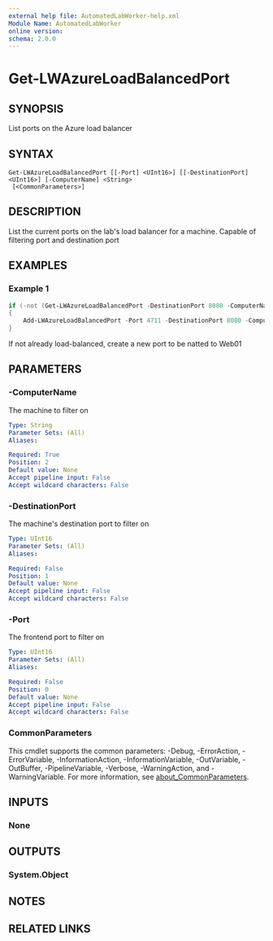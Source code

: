 ```yaml
---
external help file: AutomatedLabWorker-help.xml
Module Name: AutomatedLabWorker
online version:
schema: 2.0.0
---
```


# Get-LWAzureLoadBalancedPort

## SYNOPSIS
List ports on the Azure load balancer

## SYNTAX

```
Get-LWAzureLoadBalancedPort [[-Port] <UInt16>] [[-DestinationPort] <UInt16>] [-ComputerName] <String>
 [<CommonParameters>]
```

## DESCRIPTION
List the current ports on the lab's load balancer for a machine. Capable of filtering port and
destination port

## EXAMPLES

### Example 1
```powershell
if (-not (Get-LWAzureLoadBalancedPort -DestinationPort 8080 -ComputerName Web01))
{
    Add-LWAzureLoadBalancedPort -Port 4711 -DestinationPort 8080 -ComputerName Web01
}
```

If not already load-balanced, create a new port to be natted to Web01

## PARAMETERS

### -ComputerName
The machine to filter on

```yaml
Type: String
Parameter Sets: (All)
Aliases:

Required: True
Position: 2
Default value: None
Accept pipeline input: False
Accept wildcard characters: False
```

### -DestinationPort
The machine's destination port to filter on

```yaml
Type: UInt16
Parameter Sets: (All)
Aliases:

Required: False
Position: 1
Default value: None
Accept pipeline input: False
Accept wildcard characters: False
```

### -Port
The frontend port to filter on

```yaml
Type: UInt16
Parameter Sets: (All)
Aliases:

Required: False
Position: 0
Default value: None
Accept pipeline input: False
Accept wildcard characters: False
```

### CommonParameters
This cmdlet supports the common parameters: -Debug, -ErrorAction, -ErrorVariable, -InformationAction, -InformationVariable, -OutVariable, -OutBuffer, -PipelineVariable, -Verbose, -WarningAction, and -WarningVariable. For more information, see [about_CommonParameters](http://go.microsoft.com/fwlink/?LinkID=113216).

## INPUTS

### None

## OUTPUTS

### System.Object
## NOTES

## RELATED LINKS

